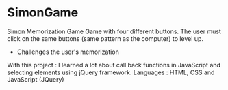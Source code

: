 # SimonGame
Simon Memorization Game
Game with four different buttons. The user must click on the same buttons (same pattern as the computer) to level up.
- Challenges the user's memorization 

With this project : 
I learned a lot about call back functions in JavaScript and selecting elements using jQuery framework.
Languages : HTML, CSS and JavaScript (JQuery)
